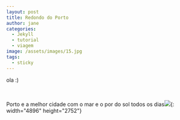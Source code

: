 ```yaml
---
layout: post
title: Redondo do Porto
author: jane
categories:
  - Jekyll
  - tutorial
  - viagem
image: /assets/images/15.jpg
tags:
  - sticky
---
```

ola :)

&nbsp;

Porto e a melhor cidade com o mar e o por do sol todos os dias![](/uploads/2020-02-23-18-24-35.JPG){: width="4896" height="2752"}
